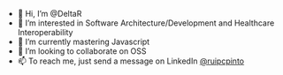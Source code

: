 - 👋 Hi, I’m @DeltaR
- 👀 I’m interested in Software Architecture/Development and Healthcare Interoperability
- 🌱 I’m currently mastering Javascript
- 💞️ I’m looking to collaborate on OSS
- 📫 To reach me, just send a message on LinkedIn [@ruipcpinto](https://www.linkedin.com/in/ruipcpinto/)

<!---
DeltaR/DeltaR is a ✨ special ✨ repository because its `README.md` (this file) appears on your GitHub profile.
You can click the Preview link to take a look at your changes.
--->

